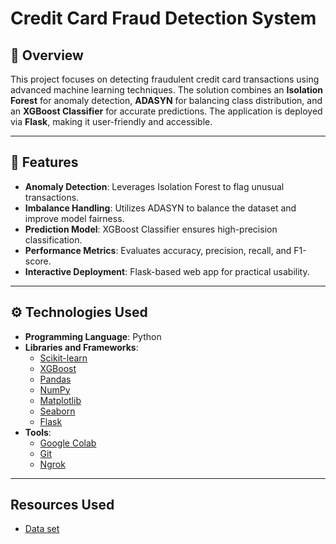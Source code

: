 # Credit Card Fraud Detection System

## 📖 Overview
This project focuses on detecting fraudulent credit card transactions using advanced machine learning techniques. The solution combines an **Isolation Forest** for anomaly detection, **ADASYN** for balancing class distribution, and an **XGBoost Classifier** for accurate predictions. The application is deployed via **Flask**, making it user-friendly and accessible.

---

## 🔑 Features
- **Anomaly Detection**: Leverages Isolation Forest to flag unusual transactions.
- **Imbalance Handling**: Utilizes ADASYN to balance the dataset and improve model fairness.
- **Prediction Model**: XGBoost Classifier ensures high-precision classification.
- **Performance Metrics**: Evaluates accuracy, precision, recall, and F1-score.
- **Interactive Deployment**: Flask-based web app for practical usability.

---

## ⚙️ Technologies Used
- **Programming Language**: Python
- **Libraries and Frameworks**:
  - [Scikit-learn](https://scikit-learn.org/)
  - [XGBoost](https://xgboost.readthedocs.io/)
  - [Pandas](https://pandas.pydata.org/)
  - [NumPy](https://numpy.org/)
  - [Matplotlib](https://matplotlib.org/)
  - [Seaborn](https://seaborn.pydata.org/)
  - [Flask](https://flask.palletsprojects.com/)
- **Tools**:
  - [Google Colab](https://colab.research.google.com/)
  - [Git](https://git-scm.com/)
  - [Ngrok](https://ngrok.com/)

---
## Resources Used
 - [Data set](https://drive.google.com/drive/folders/1ZJ2VFdXomuNxy15GHWV3uxxzn-asGzLA?usp=sharing)
